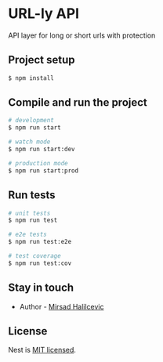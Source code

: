 # URL-ly API

API layer for long or short urls with protection

## Project setup

```bash
$ npm install
```

## Compile and run the project

```bash
# development
$ npm run start

# watch mode
$ npm run start:dev

# production mode
$ npm run start:prod
```

## Run tests

```bash
# unit tests
$ npm run test

# e2e tests
$ npm run test:e2e

# test coverage
$ npm run test:cov
```

## Stay in touch

- Author - [Mirsad Halilcevic](https://github.com/sixaphone)
<!-- - Website - [https://nestjs.com](https://nestjs.com/) -->
<!-- - Twitter - [@nestframework](https://twitter.com/nestframework) -->

## License

Nest is [MIT licensed](https://github.com/nestjs/nest/blob/master/LICENSE).
